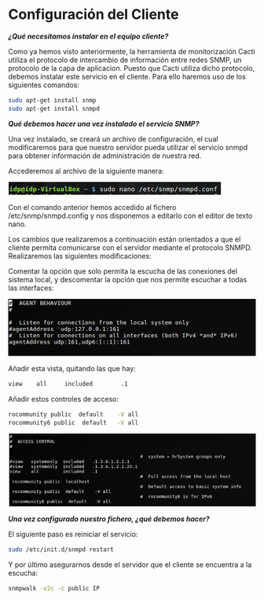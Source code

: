 # Configuración del Cliente

***¿Qué necesitamos instalar en el equipo cliente?***

Como ya hemos visto anteriormente, la herramienta de monitorización Cacti utiliza el protocolo de intercambio de información entre redes SNMP, un protocolo de la capa de aplicacion.
Puesto que Cacti utiliza dicho protocolo, debemos instalar este servicio en el cliente. Para ello haremos uso de los siguientes comandos:

```bash
sudo apt-get install snmp
sudo apt-get install snmpd
```

***Qué debemos hacer una vez instalado el servicio SNMP?***

Una vez instalado, se creará un archivo de configuración, el cual modificaremos para que nuestro servidor pueda utilizar el servicio snmpd para obtener información de administración de nuestra red. 

Accederemos al archivo de la siguiente manera: 

![imagen](images/cliente1.jpg)

Con el comando anterior hemos accedido al fichero /etc/snmp/snmpd.config y nos disponemos a editarlo con el editor de texto nano.

Los cambios que realizaremos a continuación están orientados a que el cliente permita comunicarse con el servidor mediante el protocolo SNMPD.
Realizaremos las siguientes modificaciones: 

Comentar la opción que solo permita la escucha de las conexiones del sistema local, y descomentar la opción que nos permite escuchar a todas las interfaces:

![imagen](images/cliente2.jpg)


Añadir esta vista, quitando las que hay:

```bash
view    all     included        .1
```

Añadir estos controles de acceso:

```bash
rocommunity public  default    -V all
rocommunity6 public  default   -V all
```

![imagen](images/cliente3.jpg)



***Una vez configurado nuestro fichero, ¿qué debemos hacer?***

El siguiente paso es reiniciar el servicio: 


```bash
sudo /etc/init.d/snmpd restart
```

Y por último asegurarnos desde el servidor que el cliente se encuentra a la escucha: 

```bash
snmpwalk -v2c -c public IP
```

